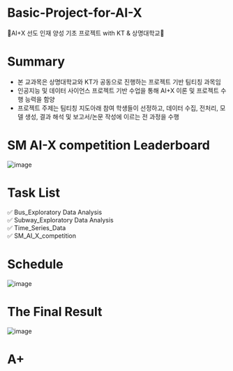 # Basic-Project-for-AI-X
🍎AI+X 선도 인재 양성 기초 프로젝트 with KT &amp; 상명대학교🍎

# Summary

- 본 교과목은 상명대학교와 KT가 공동으로 진행하는 프로젝트 기반 팀티칭 과목임
- 인공지능 및 데이터 사이언스 프로젝트 기반 수업을 통해 AI+X 이론 및 프로젝트 수행 능력을 함양
- 프로젝트 주제는 팀티칭 지도아래 참여 학생들이 선정하고, 데이터 수집, 전처리, 모델 생성, 결과 해석 및 보고서/논문 작성에 이르는 전 과정을 수행

# SM AI-X competition Leaderboard
![image](https://github.com/jinseok19/Basic_Level_Project_for_AI-X/assets/121952875/7e2d378b-30df-4d2b-bc24-0d84e609b9e7)

# Task List

  ✅ Bus_Exploratory Data Analysis<br/>
  ✅ Subway_Exploratory Data Analysis<br/>
  ✅ Time_Series_Data<br/>
  ✅ SM_AI_X_competition

# Schedule
![image](https://github.com/jinseok19/Basic_Level_Project_for_AI-X/assets/121952875/8bebee2c-168d-4c89-b1cc-cc8e812078a0)

# The Final Result

![image](https://github.com/jinseok19/Basic_Level_Project_for_AI-X/assets/121952875/2c07aaca-c061-402f-9556-d45fdf37528e) 
# A+






